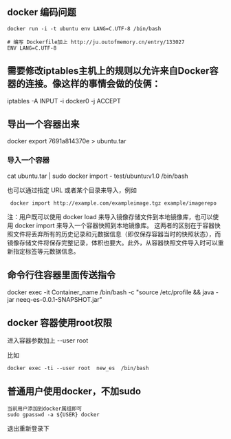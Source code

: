 ## docker 编码问题

```
docker run -i -t ubuntu env LANG=C.UTF-8 /bin/bash

# 编写 Dockerfile加上 http://ju.outofmemory.cn/entry/133027
ENV LANG=C.UTF-8
```

## 需要修改iptables主机上的规则以允许来自Docker容器的连接。像这样的事情会做的伎俩：

iptables -A INPUT -i docker0 -j ACCEPT

## 导出一个容器出来
docker export 7691a814370e > ubuntu.tar


### 导入一个容器
cat ubuntu.tar | sudo docker import - test/ubuntu:v1.0   /bin/bash

也可以通过指定 URL 或者某个目录来导入，例如
```
 docker import http://example.com/exampleimage.tgz example/imagerepo
 ```
注：用户既可以使用 docker load 来导入镜像存储文件到本地镜像库，也可以使用 docker import 来导入一个容器快照到本地镜像库。
这两者的区别在于容器快照文件将丢弃所有的历史记录和元数据信息（即仅保存容器当时的快照状态），而镜像存储文件将保存完整记录，体积也要大。此外，从容器快照文件导入时可以重新指定标签等元数据信息。

## 命令行往容器里面传送指令
 docker exec -it Container_name /bin/bash -c "source /etc/profile && java -jar neeq-es-0.0.1-SNAPSHOT.jar"

## docker  容器使用root权限

进入容器参数加上 --user root 

比如 
```
docker exec -ti --user root  new_es  /bin/bash
```

## 普通用户使用docker，不加sudo
```
当前用户添加到docker属组即可
sudo gpasswd -a ${USER} docker
```
退出重新登录下